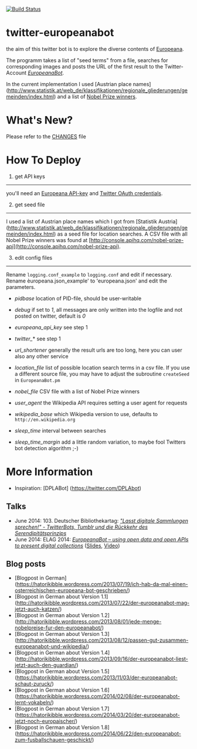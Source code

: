 [![Build Status](https://travis-ci.org/hatorikibble/twitter-europeanabot.svg?branch=master)](https://travis-ci.org/hatorikibble/twitter-europeanabot)

twitter-europeanabot
====================

the aim of this twitter bot is to explore the diverse contents of [Europeana](http://www.europeana.eu).

The programm takes a list of "seed terms" from a file, searches for corresponding images and posts the URL of the first result to the Twitter-Account [*EuropeanaBot*](http://www.twitter.com/EuropeanaBot).

In the current implementation I used [Austrian place names] (http://www.statistik.at/web_de/klassifikationen/regionale_gliederungen/gemeinden/index.html) and a list of [Nobel Prize winners](http://console.apihq.com/nobel-prize-api).

What's New?
===========

Please refer to the [CHANGES](CHANGES.md) file

How To Deploy
=============

1) get API keys
---------------

you'll need an [Europeana API-key](http://www.europeana.eu/portal/api/registration.html) and [Twitter OAuth credentials](https://dev.twitter.com/docs/auth/oauth/faq).

2) get seed file
----------------

I used a list of Austrian place names which I got from [Statistik Austria] (http://www.statistik.at/web_de/klassifikationen/regionale_gliederungen/gemeinden/index.html) as a seed file for location searches.
A CSV file with all Nobel Prize winners was found at [http://console.apihq.com/nobel-prize-api](http://console.apihq.com/nobel-prize-api).

3) edit config files
--------------------

Rename `logging.conf_example` to `logging.conf` and edit if necessary. Rename èuropeana.json_example' to 'europeana.json' and edit the parameters.

* *pidbase*
    location of PID-file, should be user-writable

* *debug*
    if set to *1*, all messages are only written into the logfile and not
    posted on twitter, default is *0*
    
* *europeana_api_key*
    see step 1

* *twitter_**
    see step 1

* *url_shortener*
   generally the result urls are too long, here you can user also any other service

* *location_file*
    list of possible location search terms in a csv file. If you use a different source file, you may have to adjust the subroutine `createSeed` in `EuropeanaBot.pm`

* *nobel_file*
    CSV file with a list of Nobel Prize winners

* *user_agent*
    the Wikipedia API requires setting a user agent for requests
    
* *wikipedia_base*
    which Wikipedia version to use, defaults to `http://en.wikipedia.org`

* *sleep_time*
    interval between searches

* *sleep_time_margin*
    add a little random variation, to maybe fool Twitters bot detection
	algorithm ;-)

More Information
==================

* Inspiration: [DPLABot] (https://twitter.com/DPLAbot)

Talks
-----

* June 2014: 103. Deutscher Bibliothekartag: [*"Lasst digitale Sammlungen sprechen!" - TwitterBots, Tumblr und die Rückkehr des Serendipitätsprinzips*](http://www.opus-bayern.de/bib-info/volltexte/2014/1552/)
* June 2014: ELAG 2014: [*EuropeanaBot – using open data and open APIs to present digital collections*](http://elag2014.org/programme/elag-workshops-list-page/12-6/) ([Slides](http://www.slideshare.net/hatorikibble/elag-mayr-europeanabot1), [Video](https://www.youtube.com/watch?v=l_i-_2YEpT0))

Blog posts
-----------

* [Blogpost in German] (https://hatorikibble.wordpress.com/2013/07/19/ich-hab-da-mal-einen-osterreichischen-europeana-bot-geschrieben/)
* [Blogpost in German about Version 1.1] (http://hatorikibble.wordpress.com/2013/07/22/der-europeanabot-mag-jetzt-auch-katzen/)
* [Blogpost in German about Version 1.2] (http://hatorikibble.wordpress.com/2013/08/01/jede-menge-nobelpreise-fur-den-europeanabot/)
* [Blogpost in German about Version 1.3] (http://hatorikibble.wordpress.com/2013/08/12/passen-gut-zusammen-europeanabot-und-wikipedia/)
* [Blogpost in German about Version 1.4] (http://hatorikibble.wordpress.com/2013/09/16/der-europeanabot-liest-jetzt-auch-den-guardian/)
* [Blogpost in German about Version 1.5] (https://hatorikibble.wordpress.com/2013/11/03/der-europeanabot-schaut-zuruck/)
* [Blogpost in German about Version 1.6] (https://hatorikibble.wordpress.com/2014/02/08/der-europeanabot-lernt-vokabeln/)
* [Blogpost in German about Version 1.7] (https://hatorikibble.wordpress.com/2014/03/20/der-europeanabot-jetzt-noch-europaischer/)
* [Blogpost in German about Version 1.8] (https://hatorikibble.wordpress.com/2014/06/22/den-europeanabot-zum-fusballschauen-geschickt/)


